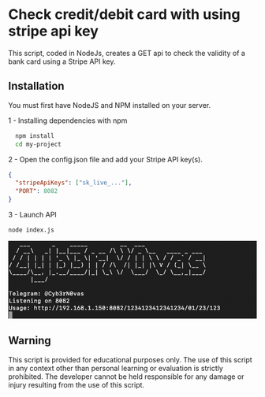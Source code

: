
# Check credit/debit card with using stripe api key

This script, coded in NodeJs, creates a GET api to check the validity of a bank card using a Stripe API key.



## Installation

You must first have NodeJS and NPM installed on your server.

1 - Installing dependencies with npm

```bash
  npm install
  cd my-project
```

2 - Open the config.json file and add your Stripe API key(s).

```json
{
  "stripeApiKeys": ["sk_live_..."],
  "PORT": 8082
}
```

3 - Launch API
```bash
node index.js
```
![script](screen.png)


## Warning

This script is provided for educational purposes only. The use of this script in any context other than personal learning or evaluation is strictly prohibited. The developer cannot be held responsible for any damage or injury resulting from the use of this script.

